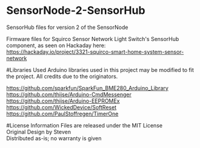 # SensorNode-2-SensorHub
SensorHub files for version 2 of the SensorNode

Firmware files for Squirco Sensor Network Light Switch's SensorHub component, as seen on Hackaday here:  
https://hackaday.io/project/3321-squirco-smart-home-system-sensor-network

#Libraries Used
Arduino libraries used in this project may be modified to fit the project. All credits due to the originators.

https://github.com/sparkfun/SparkFun_BME280_Arduino_Library  
https://github.com/thijse/Arduino-CmdMessenger  
https://github.com/thijse/Arduino-EEPROMEx  
https://github.com/WickedDevice/SoftReset  
https://github.com/PaulStoffregen/TimerOne  

#License Information
Files are released under the MIT License  
Original Design by Steven  
Distributed as-is; no warranty is given
